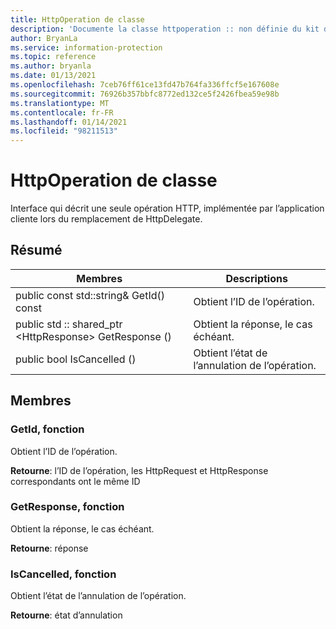 ```yaml
---
title: HttpOperation de classe
description: 'Documente la classe httpoperation :: non définie du kit de développement logiciel (SDK) Microsoft Information Protection (MIP).'
author: BryanLa
ms.service: information-protection
ms.topic: reference
ms.author: bryanla
ms.date: 01/13/2021
ms.openlocfilehash: 7ceb76ff61ce13fd47b764fa336ffcf5e167608e
ms.sourcegitcommit: 76926b357bbfc8772ed132ce5f2426fbea59e98b
ms.translationtype: MT
ms.contentlocale: fr-FR
ms.lasthandoff: 01/14/2021
ms.locfileid: "98211513"
---
```

# <a name="class-httpoperation"></a>HttpOperation de classe 
Interface qui décrit une seule opération HTTP, implémentée par l’application cliente lors du remplacement de HttpDelegate.
  
## <a name="summary"></a>Résumé
 Membres                        | Descriptions                                
--------------------------------|---------------------------------------------
public const std::string& GetId() const  |  Obtient l’ID de l’opération.
public std :: shared_ptr \<HttpResponse\> GetResponse ()  |  Obtient la réponse, le cas échéant.
public bool IsCancelled ()  |  Obtient l’état de l’annulation de l’opération.
  
## <a name="members"></a>Membres
  
### <a name="getid-function"></a>GetId, fonction
Obtient l’ID de l’opération.

  
**Retourne**: l’ID de l’opération, les HttpRequest et HttpResponse correspondants ont le même ID
  
### <a name="getresponse-function"></a>GetResponse, fonction
Obtient la réponse, le cas échéant.

  
**Retourne**: réponse
  
### <a name="iscancelled-function"></a>IsCancelled, fonction
Obtient l’état de l’annulation de l’opération.

  
**Retourne**: état d’annulation
